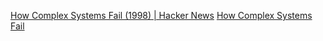 
[How Complex Systems Fail (1998) | Hacker News](https://news.ycombinator.com/item?id=25550685)
[How Complex Systems Fail](https://how.complexsystems.fail/)
